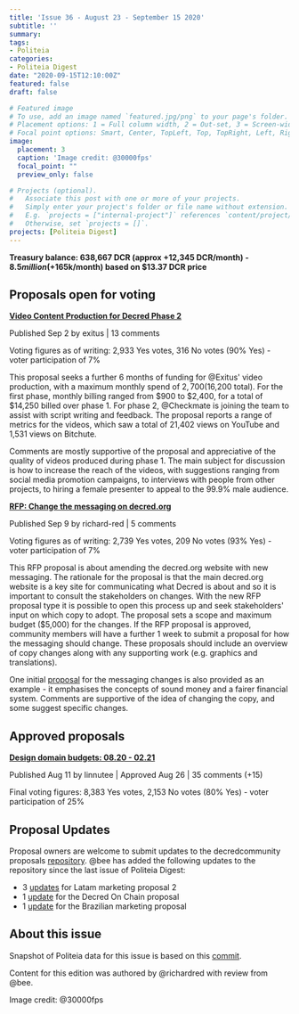 ```yaml
---
title: 'Issue 36 - August 23 - September 15 2020'
subtitle: ''
summary: 
tags:
- Politeia
categories:
- Politeia Digest
date: "2020-09-15T12:10:00Z"
featured: false
draft: false

# Featured image
# To use, add an image named `featured.jpg/png` to your page's folder.
# Placement options: 1 = Full column width, 2 = Out-set, 3 = Screen-width
# Focal point options: Smart, Center, TopLeft, Top, TopRight, Left, Right, BottomLeft, Bottom, BottomRight
image:
  placement: 3
  caption: 'Image credit: @30000fps'
  focal_point: ""
  preview_only: false

# Projects (optional).
#   Associate this post with one or more of your projects.
#   Simply enter your project's folder or file name without extension.
#   E.g. `projects = ["internal-project"]` references `content/project/deep-learning/index.md`.
#   Otherwise, set `projects = []`.
projects: [Politeia Digest]
---
```


**Treasury balance: 638,667 DCR (approx +12,345 DCR/month) - $8.5 million (+$165k/month) based on $13.37 DCR price**

## Proposals open for voting

**[Video Content Production for Decred Phase 2](https://proposals.decred.org/proposals/1e55a41)**

Published Sep 2 by exitus | 13 comments

Voting figures as of writing: 2,933 Yes votes, 316 No votes (90% Yes) - voter participation of 7% 

This proposal seeks a further 6 months of funding for @Exitus' video production, with a maximum monthly spend of $2,700 ($16,200 total). For the first phase, monthly billing ranged from $900 to $2,400, for a total of $14,250 billed over phase 1. For phase 2, @Checkmate is joining the team to assist with script writing and feedback. The proposal reports a range of metrics for the videos, which saw a total of 21,402 views on YouTube and 1,531 views on Bitchute.

Comments are mostly supportive of the proposal and appreciative of the quality of videos produced during phase 1. The main subject for discussion is how to increase the reach of the videos, with suggestions ranging from social media promotion campaigns, to interviews with people from other projects, to hiring a female presenter to appeal to the 99.9% male audience.

**[RFP: Change the messaging on decred.org](https://proposals.decred.org/proposals/91becea)**

Published Sep 9 by richard-red | 5 comments

Voting figures as of writing: 2,739 Yes votes, 209 No votes (93% Yes) - voter participation of 7%

This RFP proposal is about amending the decred.org website with new messaging. The rationale for the proposal is that the main decred.org website is a key site for communicating what Decred is about and so it is important to consult the stakeholders on changes. With the new RFP proposal type it is possible to open this process up and seek stakeholders' input on which copy to adopt. The proposal sets a scope and maximum budget ($5,000) for the changes. If the RFP proposal is approved, community members will have a further 1 week to submit a proposal for how the messaging should change. These proposals should include an overview of copy changes along with any supporting work (e.g. graphics and translations).

One initial [proposal](https://gist.github.com/RichardRed0x/22c584e7fd9413c1a3f3284069998892) for the messaging changes is also provided as an example - it emphasises the concepts of sound money and a fairer financial system. Comments are supportive of the idea of changing the copy, and some suggest specific changes.

## Approved proposals

**[Design domain budgets: 08.20 - 02.21](https://proposals.decred.org/proposals/1dc1571)**

Published Aug 11 by linnutee | Approved Aug 26 | 35 comments (+15)

Final voting figures: 8,383 Yes votes, 2,153 No votes (80% Yes) - voter participation of 25%

## Proposal Updates

Proposal owners are welcome to submit updates to the decredcommunity proposals [repository](https://github.com/decredcommunity/proposals/tree/master/proposals). @bee has added the following updates to the repository since the last issue of Politeia Digest:

* 3 [updates](https://github.com/decredcommunity/proposals/tree/master/proposals/3c02b67/updates) for Latam marketing proposal 2
* 1 [update](https://github.com/decredcommunity/proposals/blob/master/proposals/0230918/updates/20200823.md) for the Decred On Chain proposal
* 1 [update](https://github.com/decredcommunity/proposals/blob/master/proposals/bc20f98/updates/20200830.md) for the Brazilian marketing proposal

## About this issue

Snapshot of Politeia data for this issue is based on this [commit](https://github.com/decred-proposals/mainnet/commit/0918000c192c9e3c2d16ef27b3ad76f1d825f6fd).

Content for this edition was authored by @richardred with review from @bee.

Image credit: @30000fps
